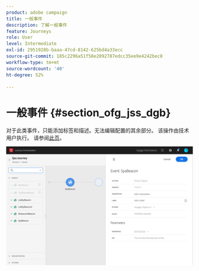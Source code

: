 ```yaml
---
product: adobe campaign
title: 一般事件
description: 了解一般事件
feature: Journeys
role: User
level: Intermediate
exl-id: 2951928b-baaa-47cd-8142-625bd4a33ecc
source-git-commit: 185c2296a51f58e2092787edcc35ee9e4242bec8
workflow-type: tm+mt
source-wordcount: '40'
ht-degree: 52%

---
```


# 一般事件 {#section_ofg_jss_dgb}

对于此类事件，只能添加标签和描述。无法编辑配置的其余部分。 该操作由技术用户执行。 请参阅[此页](../event/about-events.md)。

![](../assets/general-events.png)
